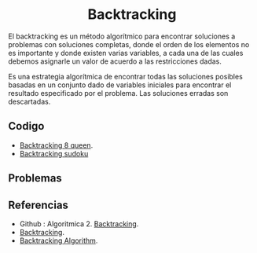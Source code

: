 <h1 align="center"> Backtracking </h1>

El backtracking es un método algorítmico para encontrar soluciones a problemas con soluciones completas, donde el orden de los elementos no es importante y donde existen varias variables, a cada una de las cuales debemos asignarle un valor de acuerdo a las restricciones dadas.

Es una estrategia algorítmica de encontrar todas las soluciones posibles basadas en un conjunto dado de variables iniciales para encontrar el resultado especificado por el problema. Las soluciones erradas son descartadas.


## Codigo

* [Backtracking 8 queen](https://github.com/HugoAlejandro2002/Algoritmos-y-Estructuras-de-Datos/blob/main/Algoritmos/BackTracking/8queenproblem.cpp).
* [Backtracking sudoku](https://github.com/HugoAlejandro2002/Algoritmos-y-Estructuras-de-Datos/blob/main/Algoritmos/BackTracking/8queenproblem.cpp)


## Problemas

## Referencias 

* Github : Algoritmica 2. [Backtracking](https://github.com/PaulLandaeta/algoritmica2/tree/master/contenido/Backtracking).
* [Backtracking](https://docs.jjpeleato.com/algoritmia/backtracking).  
* [Backtracking Algorithm](https://www.educative.io/answers/what-is-a-binary-indexed-tree).
